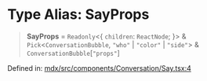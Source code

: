 # Type Alias: SayProps

> **SayProps** = `Readonly`\<\{ `children`: `ReactNode`; \}\> & `Pick`\<`ConversationBubble`, `"who"` \| `"color"` \| `"side"`\> & `ConversationBubble`\[`"props"`\]

Defined in: [mdx/src/components/Conversation/Say.tsx:4](https://github.com/laruss/react-text-game/blob/6b9098a8e439fedc8e81574fd40f3e2840d770e8/packages/mdx/src/components/Conversation/Say.tsx#L4)
